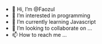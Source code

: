 - 👋 Hi, I’m @Faozul
- 👀 I’m interested in programming
- 🌱 I’m currently learning Javascript
- 💞️ I’m looking to collaborate on ...
- 📫 How to reach me ...

<!---
Faozul/Faozul is a ✨ special ✨ repository because its `README.md` (this file) appears on your GitHub profile.
You can click the Preview link to take a look at your changes.
--->
